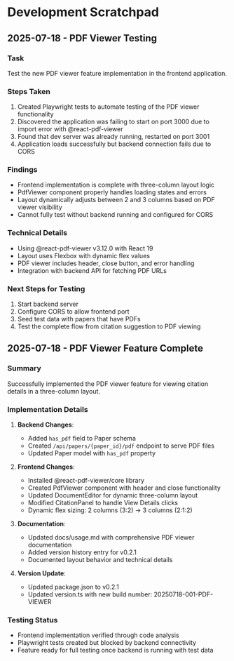 # Development Scratchpad

## 2025-07-18 - PDF Viewer Testing

### Task
Test the new PDF viewer feature implementation in the frontend application.

### Steps Taken
1. Created Playwright tests to automate testing of the PDF viewer functionality
2. Discovered the application was failing to start on port 3000 due to import error with @react-pdf-viewer
3. Found that dev server was already running, restarted on port 3001
4. Application loads successfully but backend connection fails due to CORS

### Findings
- Frontend implementation is complete with three-column layout logic
- PdfViewer component properly handles loading states and errors
- Layout dynamically adjusts between 2 and 3 columns based on PDF viewer visibility
- Cannot fully test without backend running and configured for CORS

### Technical Details
- Using @react-pdf-viewer v3.12.0 with React 19
- Layout uses Flexbox with dynamic flex values
- PDF viewer includes header, close button, and error handling
- Integration with backend API for fetching PDF URLs

### Next Steps for Testing
1. Start backend server
2. Configure CORS to allow frontend port
3. Seed test data with papers that have PDFs
4. Test the complete flow from citation suggestion to PDF viewing

## 2025-07-18 - PDF Viewer Feature Complete

### Summary
Successfully implemented the PDF viewer feature for viewing citation details in a three-column layout.

### Implementation Details
1. **Backend Changes**:
   - Added `has_pdf` field to Paper schema
   - Created `/api/papers/{paper_id}/pdf` endpoint to serve PDF files
   - Updated Paper model with `has_pdf` property

2. **Frontend Changes**:
   - Installed @react-pdf-viewer/core library
   - Created PdfViewer component with header and close functionality
   - Updated DocumentEditor for dynamic three-column layout
   - Modified CitationPanel to handle View Details clicks
   - Dynamic flex sizing: 2 columns (3:2) → 3 columns (2:1:2)

3. **Documentation**:
   - Updated docs/usage.md with comprehensive PDF viewer documentation
   - Added version history entry for v0.2.1
   - Documented layout behavior and technical details

4. **Version Update**:
   - Updated package.json to v0.2.1
   - Updated version.ts with new build number: 20250718-001-PDF-VIEWER

### Testing Status
- Frontend implementation verified through code analysis
- Playwright tests created but blocked by backend connectivity
- Feature ready for full testing once backend is running with test data